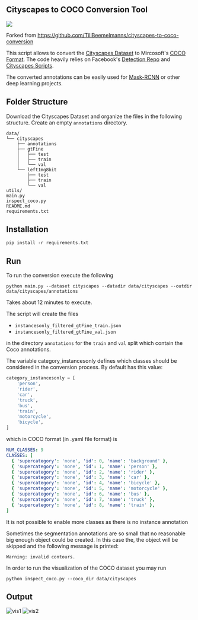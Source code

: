 ## Cityscapes to COCO Conversion Tool
![](assets/preview.png)

Forked from https://github.com/TillBeemelmanns/cityscapes-to-coco-conversion

This script allows to convert the [Cityscapes Dataset](https://www.cityscapes-dataset.com/) to Mircosoft's [COCO Format](http://cocodataset.org/). The code heavily relies on Facebook's [Detection Repo](https://github.com/facebookresearch/Detectron/blob/master/tools/convert_cityscapes_to_coco.py) and [Cityscapes Scripts](https://github.com/mcordts/cityscapesScripts).

The converted annotations can be easily used for [Mask-RCNN](https://github.com/matterport/Mask_RCNN) or other deep learning projects.


## Folder Structure
Download the Cityscapes Dataset and organize the files in the following structure. Create an empty `annotations` directory.
```
data/
└── cityscapes
    ├── annotations
    ├── gtFine
    │   ├── test
    │   ├── train
    │   └── val
    └── leftImg8bit
        ├── test
        ├── train
        └── val
utils/
main.py
inspect_coco.py
README.md
requirements.txt
```

## Installation
```shell
pip install -r requirements.txt 
```

## Run
To run the conversion execute the following
```shell
python main.py --dataset cityscapes --datadir data/cityscapes --outdir data/cityscapes/annotations
```

Takes about 12 minutes to execute.

The script will create the files

- ```instancesonly_filtered_gtFine_train.json```
- ```instancesonly_filtered_gtFine_val.json```

in the directory ```annotations``` for the ```train``` and ```val``` split which contain the Coco annotations.

The variable category_instancesonly defines which classes should be considered in the conversion process. By default has this value:

```python
category_instancesonly = [
    'person',
    'rider',
    'car',
    'truck',
    'bus',
    'train',
    'motorcycle',
    'bicycle',
]
```

which in COCO format (in .yaml file format) is

```yaml
NUM_CLASSES: 9
CLASSES: [
  { 'supercategory': 'none', 'id': 0, 'name': 'background' },
  { 'supercategory': 'none', 'id': 1, 'name': 'person' },
  { 'supercategory': 'none', 'id': 2, 'name': 'rider' },
  { 'supercategory': 'none', 'id': 3, 'name': 'car' },
  { 'supercategory': 'none', 'id': 4, 'name': 'bicycle' },
  { 'supercategory': 'none', 'id': 5, 'name': 'motorcycle' },
  { 'supercategory': 'none', 'id': 6, 'name': 'bus' },
  { 'supercategory': 'none', 'id': 7, 'name': 'truck' },
  { 'supercategory': 'none', 'id': 8, 'name': 'train' },
]
```

It is not possible to enable more classes as there is no instance annotation

Sometimes the segmentation annotations are so small that no reasonable big enough object could be created. In this case the, the object will be skipped and the following message is printed:

```
Warning: invalid contours.
```

In order to run the visualization of the COCO dataset you may run
```shell
python inspect_coco.py --coco_dir data/cityscapes
```

## Output
![vis1](assets/plot1.png "Cityscapes in COCO format") ![vis2](assets/plot2.png "Cityscapes in COCO format")